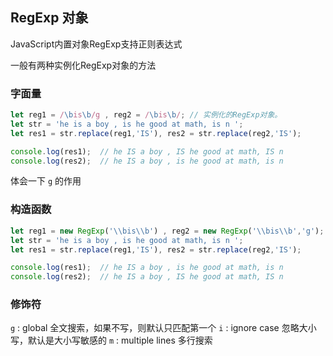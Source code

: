 ## RegExp 对象

JavaScript内置对象RegExp支持正则表达式

一般有两种实例化RegExp对象的方法

### 字面量

```javascript
let reg1 = /\bis\b/g , reg2 = /\bis\b/;	// 实例化的RegExp对象。
let str = 'he is a boy , is he good at math, is n ';
let res1 = str.replace(reg1,'IS'), res2 = str.replace(reg2,'IS');

console.log(res1);	// he IS a boy , IS he good at math, IS n 
console.log(res2);	// he IS a boy , is he good at math, is n 
```
体会一下 ```g``` 的作用


### 构造函数

``` javascript
let reg1 = new RegExp('\\bis\\b') , reg2 = new RegExp('\\bis\\b','g');
let str = 'he is a boy , is he good at math, is n ';
let res1 = str.replace(reg1,'IS'), res2 = str.replace(reg2,'IS');

console.log(res1);	// he IS a boy , is he good at math, is n 
console.log(res2);	// he IS a boy , IS he good at math, IS n
```

### 修饰符

```g``` : global 全文搜索，如果不写，则默认只匹配第一个
```i``` : ignore case 忽略大小写，默认是大小写敏感的
```m``` : multiple lines 多行搜索